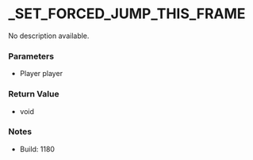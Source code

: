 # _SET_FORCED_JUMP_THIS_FRAME

No description available.

### Parameters
* Player player

### Return Value
* void

### Notes
* Build: 1180

